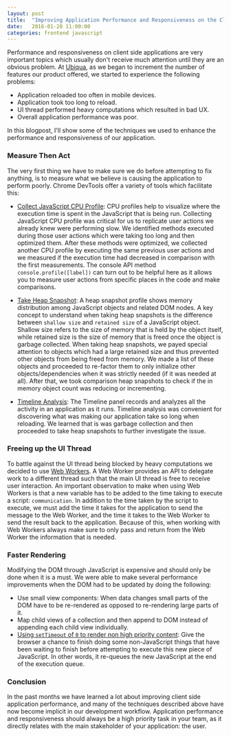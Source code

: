```yaml
---
layout: post
title:  "Improving Application Performance and Responsiveness on the Client"
date:   2016-01-28 11:00:00
categories: frontend javascript
---
```

Performance and responsiveness on client side applications are very important topics which usually don't receive much attention until they are an obvious problem. At [Ubiqua](http://www.ubiqua.me/), as we began to increment the number of features our product offered, we started to experience the following problems:

- Application reloaded too often in mobile devices.
- Application took too long to reload.
- UI thread performed heavy computations which resulted in bad UX.
- Overall application performance was poor.

In this blogpost, I'll show some of the techniques we used to enhance the performance and responsiveness of our application.

### Measure Then Act
The very first thing we have to make sure we do before attempting to fix anything, is to measure what we believe is causing the application to perform poorly. Chrome DevTools offer a variety of tools which facilitate this:

- [Collect JavaScript CPU Profile](https://developer.chrome.com/devtools/docs/cpu-profiling): CPU profiles help to visualize where the execution time is spent in the JavaScript that is being run. Collecting JavaScript CPU profile was critical for us to replicate user actions we already knew were performing slow. We identified methods executed during those user actions which were taking too long and then optimized them. After these methods were optimized, we collected another CPU profile by executing the same previous user actions and we measured if the execution time had decreased in comparison with the first measurements. The console API method ``console.profile([label])`` can turn out to be helpful here as it allows you to measure user actions from specific places in the code and make comparisons.

- [Take Heap Snapshot](https://developer.chrome.com/devtools/docs/heap-profiling): A heap snapshot profile shows memory distribution among JavaScript objects and related DOM nodes.
A key concept to understand when taking heap snapshots is the difference between `shallow size` and `retained size` of a JavaScript object. Shallow size refers to the size of memory that is held by the object itself, while retained size is the size of memory that is freed once the object is garbage collected. When taking heap snapshots, we payed special attention to objects which had a large retained size and thus prevented other objects from being freed from memory. We made a list of these objects and proceeded to re-factor them to only initialize other objects/dependencies when it was strictly needed (if it was needed at all). After that, we took comparison heap snapshots to check if the in memory object count was reducing or incrementing.

- [Timeline Analysis](https://developer.chrome.com/devtools/docs/timeline): The Timeline panel records and analyzes all the activity in an application as it runs. Timeline analysis was convenient for discovering what was making our application take so long when reloading. We learned that is was garbage collection and then proceeded to take heap snapshots to further investigate the issue.

### Freeing up the UI Thread
To battle against the UI thread being blocked by heavy computations we decided to use [Web Workers](https://developer.mozilla.org/en-US/docs/Web/API/Web_Workers_API/Using_web_workers). A Web Worker provides an API to delegate work to a different thread such that the main UI thread is free to receive user interaction. An important observation to make when using Web Workers is that a new variable has to be added to the time taking to execute a script: `communication`. In addition to the time taken by the script to execute, we must add the time it takes for the application to send the message to the Web Worker, and the time it takes to the Web Worker to send the result back to the application. Because of this, when working with Web Workers always make sure to only pass and return from the Web Worker the information that is needed.

### Faster Rendering
Modifying the DOM through JavaScript is expensive and should only be done when it is a must. We were able to make several performance improvements when the DOM had to be updated by doing the following:

- Use small view components: When data changes small parts of the DOM have to be re-rendered as opposed to re-rendering large parts of it.
- Map child views of a collection and then append to DOM instead of appending each child view individually.
- [Using `setTimeout` of `0` to render non high priority content](http://stackoverflow.com/a/779785): Give the browser a chance to finish doing some non-JavaScript things that have been waiting to finish before attempting to execute this new piece of JavaScript. In other words, it re-queues the new JavaScript at the end of the execution queue.

### Conclusion
In the past months we have learned a lot about improving client side application performance, and many of the techniques described above have now become implicit in our development workflow. Application performance and responsiveness should always be a high priority task in your team, as it directly relates with the main stakeholder of your application: the user.
